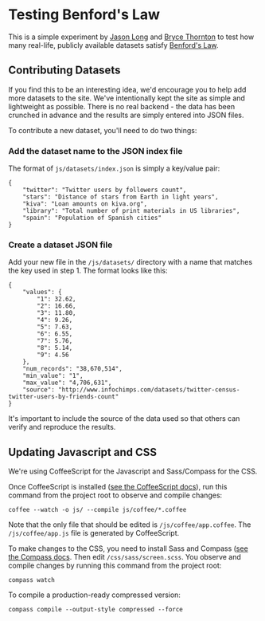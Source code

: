 # Testing Benford's Law

This is a simple experiment by [Jason Long](http://twitter.com/jasonlong) and [Bryce Thornton](http://twitter.com/brycethornton) to test how many real-life, publicly available datasets satisfy [Benford's Law](http://en.wikipedia.org/wiki/Benfords_law).

## Contributing Datasets

If you find this to be an interesting idea, we'd encourage you to help add more datasets to the site. We've intentionally kept the site as simple and lightweight as possible. There is no real backend - the data has been crunched in advance and the results are simply entered into JSON files.

To contribute a new dataset, you'll need to do two things:

### Add the dataset name to the JSON index file

The format of `js/datasets/index.json` is simply a key/value pair:

	{
		"twitter": "Twitter users by followers count",
		"stars": "Distance of stars from Earth in light years",
		"kiva": "Loan amounts on kiva.org",
		"library": "Total number of print materials in US libraries",
		"spain": "Population of Spanish cities"
	}

### Create a dataset JSON file

Add your new file in the `/js/datasets/` directory with a name that matches the key used in step 1. The format looks like this:

	{
		"values": {
			"1": 32.62,
			"2": 16.66,
			"3": 11.80,
			"4": 9.26,
			"5": 7.63,
			"6": 6.55,
			"7": 5.76,
			"8": 5.14,
			"9": 4.56
		},
		"num_records": "38,670,514",
		"min_value": "1",
		"max_value": "4,706,631",
		"source": "http://www.infochimps.com/datasets/twitter-census-twitter-users-by-friends-count"
	}

It's important to include the source of the data used so that others can verify and reproduce the results.

## Updating Javascript and CSS

We're using CoffeeScript for the Javascript and Sass/Compass for the CSS.

Once CoffeeScript is installed ([see the CoffeeScript docs](http://jashkenas.github.com/coffee-script/)), run this command from the project root to observe and compile changes:

    coffee --watch -o js/ --compile js/coffee/*.coffee 

Note that the only file that should be edited is `/js/coffee/app.coffee`. The `/js/coffee/app.js` file is generated by CoffeeScript.

To make changes to the CSS, you need to install Sass and Compass ([see the Compass docs](http://compass-style.org/install/). Then edit `/css/sass/screen.scss`. You observe and compile changes by running this command from the project root:

    compass watch

To compile a production-ready compressed version:

    compass compile --output-style compressed --force  

